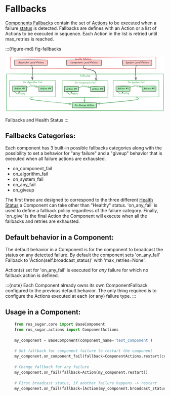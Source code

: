 # Fallbacks

 [Components Fallbacks](../apidocs/ros_sugar/ros_sugar.core.fallbacks.md/#classes) contain the set of [Actions](actions.md) to be executed when a failure [status](status.md) is detected. Fallbacks are defines with an Action or a list of Actions to be executed in sequence. Each Action in the list is retried until max_retries is reached.

:::{figure-md} fig-fallbacks

<img src="../_static/images/diagrams/fallbacks_light.png" alt="Fallbacks and Health Status" width="900px">

Fallbacks and Health Status
:::

## Fallbacks Categories:

Each component has 3 built-in possible fallbacks categories along with the possibility to set a behavior for "any failure" and a "giveup" behavior that is executed when all failure actions are exhausted.

- on_component_fail
- on_algorithm_fail
- on_system_fail
- on_any_fail
- on_giveup


The first three are designed to correspond to the three different [Health Status](status.md) a Component can take other than "Healthy" status. 'on_any_fail' is used to define a fallback policy regardless of the failure category. Finally, 'on_give' is the final Action the Component will execute when all the fallbacks and retries are exhausted.


## Default behavior in a Component:

The default behavior in a Component is for the component to broadcast the status on any detected failure. By default the component sets 'on_any_fail' Fallback to 'Action(self.broadcast_status)' with 'max_retries=None'.

Action(s) set for 'on_any_fail' is executed for *any* failure for which no fallback action is defined.

:::{note} Each Component already owns its own ComponentFallback configured to the previous default behavior. The only thing required is to configure the Actions executed at each (or any) failure type.
:::


## Usage in a Component:
```python
    from ros_sugar.core import BaseComponent
    from ros_sugar.actions import ComponentActions

    my_component = BaseComponent(component_name='test_component')

    # Set fallback for component failure to restart the component
    my_component.on_component_fail(fallback=ComponentActions.restart(component=my_component))

    # Change fallback for any failure
    my_component.on_fail(fallback=Action(my_component.restart))

    # First broadcast status, if another failure happens -> restart
    my_component.on_fail(fallback=[Action(my_component.broadcast_status), Action(my_component.restart)])
```
